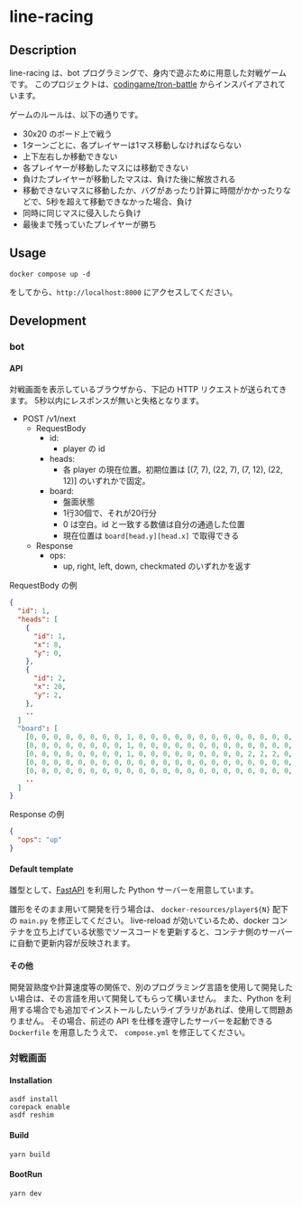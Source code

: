 # line-racing

## Description

line-racing は、bot プログラミングで、身内で遊ぶために用意した対戦ゲームです。
このプロジェクトは、[codingame/tron-battle](https://www.codingame.com/multiplayer/bot-programming/tron-battle) からインスパイアされています。

ゲームのルールは、以下の通りです。

- 30x20 のボード上で戦う
- 1ターンごとに、各プレイヤーは1マス移動しなければならない
- 上下左右しか移動できない
- 各プレイヤーが移動したマスには移動できない
- 負けたプレイヤーが移動したマスは、負けた後に解放される
- 移動できないマスに移動したか、バグがあったり計算に時間がかかったりなどで、5秒を超えて移動できなかった場合、負け
- 同時に同じマスに侵入したら負け
- 最後まで残っていたプレイヤーが勝ち

## Usage

```shell
docker compose up -d
```

をしてから、`http://localhost:8000` にアクセスしてください。

## Development

### bot

#### API

対戦画面を表示しているブラウザから、下記の HTTP リクエストが送られてきます。
5秒以内にレスポンスが無いと失格となります。

- POST /v1/next
  - RequestBody
    - id:
      - player の id
    - heads:
      - 各 player の現在位置。初期位置は [(7, 7), (22, 7), (7, 12), (22, 12)] のいずれかで固定。
    - board:
      - 盤面状態
      - 1行30個で、それが20行分
      - 0 は空白。id と一致する数値は自分の通過した位置
      - 現在位置は `board[head.y][head.x]` で取得できる
  - Response
    - ops:
      - up, right, left, down, checkmated のいずれかを返す

RequestBody の例

```json
{
  "id": 1,
  "heads": [
    {
      "id": 1,
      "x": 8,
      "y": 0,
    },
    {
      "id": 2,
      "x": 20,
      "y": 2,
    },
    ..
  ]
  "board": [
    [0, 0, 0, 0, 0, 0, 0, 0, 1, 0, 0, 0, 0, 0, 0, 0, 0, 0, 0, 0, 0, 0, 0, 0, 0, 0, 0, 0, 0, 0],
    [0, 0, 0, 0, 0, 0, 0, 0, 1, 0, 0, 0, 0, 0, 0, 0, 0, 0, 0, 0, 0, 0, 0, 0, 0, 0, 0, 0, 0, 0],
    [0, 0, 0, 0, 0, 0, 0, 0, 1, 0, 0, 0, 0, 0, 0, 0, 0, 0, 2, 2, 2, 0, 0, 0, 0, 0, 0, 0, 0, 0],
    [0, 0, 0, 0, 0, 0, 0, 0, 0, 0, 0, 0, 0, 0, 0, 0, 0, 0, 0, 0, 0, 0, 0, 0, 0, 0, 0, 0, 0, 0],
    [0, 0, 0, 0, 0, 0, 0, 0, 0, 0, 0, 0, 0, 0, 0, 0, 0, 0, 0, 0, 0, 0, 0, 0, 0, 0, 0, 0, 0, 0],
    ..
  ]
}
```

Response の例

```json
{
  "ops": "up"
}
```

#### Default template

雛型として、[FastAPI](https://fastapi.tiangolo.com/ja/) を利用した Python サーバーを用意しています。

雛形をそのまま用いて開発を行う場合は、 `docker-resources/player${N}` 配下の `main.py` を修正してください。
live-reload が効いているため、docker コンテナを立ち上げている状態でソースコードを更新すると、コンテナ側のサーバーに自動で更新内容が反映されます。

#### その他

開発習熟度や計算速度等の関係で、別のプログラミング言語を使用して開発したい場合は、その言語を用いて開発してもらって構いません。
また、Python を利用する場合でも追加でインストールしたいライブラリがあれば、使用して問題ありません。
その場合、前述の API を仕様を遵守したサーバーを起動できる `Dockerfile` を用意したうえで、 `compose.yml` を修正してください。

### 対戦画面

#### Installation

```shell
asdf install
corepack enable
asdf reshim
```

#### Build

```shell
yarn build
```

#### BootRun

```shell
yarn dev
```
